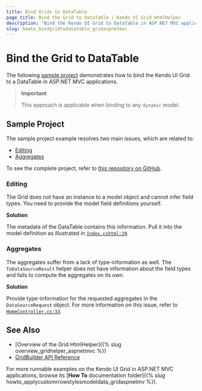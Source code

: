 ```yaml
---
title: Bind Grids to DataTable
page_title: Bind the Grid to DataTable | Kendo UI Grid HtmlHelper
description: "Bind the Kendo UI Grid to DataTable in ASP.NET MVC applications."
slug: howto_bindgridtodatatable_gridaspnetmvc
---
```


# Bind the Grid to DataTable

The following [sample project](#sample-project) demonstrates how to bind the Kendo UI Grid to a DataTable in ASP.NET MVC applications.

> **Important**
>
> This approach is applicable when binding to any `dynamic` model.

## Sample Project

The sample project example resolves two main issues, which are related to:  

* [Editing](#editing)
* [Aggregates](#aggregates)

To see the complete project, refer to [this repository on GitHub](https://github.com/telerik/ui-for-aspnet-mvc-examples/tree/master/grid/binding-to-datatable).

### Editing

The Grid does not have an instance to a model object and cannot infer field types. You need to provide the model field definitions yourself.

**Solution**

The metadata of the DataTable contains this information. Pull it into the model definition as illustrated in
[`Index.cshtml:29`](https://github.com/telerik/ui-for-aspnet-mvc-examples/blob/master/grid/binding-to-datatable/KendoUIMVC5/Views/Home/Index.cshtml#L29).

### Aggregates

The aggregates suffer from a lack of type-information as well. The `ToDataSourceResult` helper does not have information about the field types and fails to compute the aggregates on its own.

**Solution**

Provide type-information for the requested aggregates in the `DataSourceRequest` object. For more information on this issue, refer to [`HomeController.cs:33`](https://github.com/telerik/ui-for-aspnet-mvc-examples/blob/master/grid/binding-to-datatable/KendoUIMVC5/Controllers/HomeController.cs#L33).

## See Also

* [Overview of the Grid HtmlHelper]({% slug overview_gridhelper_aspnetmvc %})
* [GridBuilder API Reference](../../../kendo-ui/api/Kendo.Mvc.UI.Fluent/GridBuilder)

For more runnable examples on the Kendo UI Grid in ASP.NET MVC applications, browse its [**How To** documentation folder]({% slug howto_applycustomrrowstylesmodeldata_gridaspnetmv %}).
